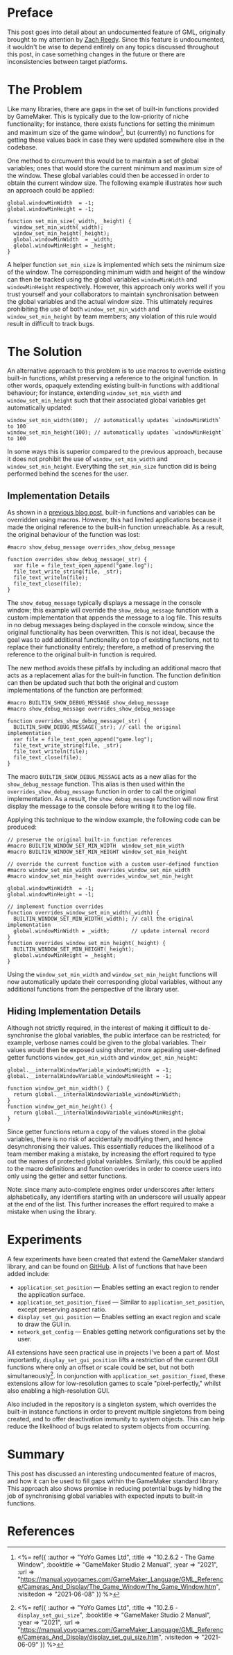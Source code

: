 # Preface

This post goes into detail about an undocumented feature of GML, originally brought to my attention by [Zach Reedy](https://twitter.com/datzach). Since this feature is undocumented, it wouldn't be wise to depend entirely on any topics discussed throughout this post, in case something changes in the future or there are inconsistencies between target platforms.

# The Problem

Like many libraries, there are gaps in the set of built-in functions provided by GameMaker. This is typically due to the low-priority of niche functionality; for instance, there exists functions for setting the minimum and maximum size of the game window[^windowf], but (currently) no functions for getting these values back in case they were updated somewhere else in the codebase.

One method to circumvent this would be to maintain a set of global variables; ones that would store the current minimum and maximum size of the window. These global variables could then be accessed in order to obtain the current window size. The following example illustrates how such an approach could be applied:

```gml
global.windowMinWidth  = -1;
global.windowMinHeight = -1;

function set_min_size(_width, _height) {
  window_set_min_width(_width);
  window_set_min_height(_height);
  global.windowMinWidth  = _width;
  global.windowMinHeight = _height;
}
```

A helper function `set_min_size` is implemented which sets the minimum size of the window. The corresponding minimum width and height of the window can then be tracked using the global variables `windowMinWidth` and `windowMinHeight` respectively. However, this approach only works well if you trust yourself and your collaborators to maintain synchronisation between the global variables and the actual window size. This ultimately requires prohibiting the use of both `window_set_min_width` and `window_set_min_height` by team members; any violation of this rule would result in difficult to track bugs.

# The Solution

An alternative approach to this problem is to use macros to override existing built-in functions, whilst preserving a reference to the original function. In other words, opaquely extending existing built-in functions with additional behaviour; for instance, extending `window_set_min_width` and `window_set_min_height` such that their associated global variables get automatically updated:

```gml
window_set_min_width(100);  // automatically updates `windowMinWidth` to 100
window_set_min_height(100); // automatically updates `windowMinHeight` to 100
```

In some ways this is superior compared to the previous approach, because it does not prohibit the use of `window_set_min_width` and `window_set_min_height`. Everything the `set_min_size` function did is being performed behind the scenes for the user.

## Implementation Details

As shown in a [previous blog post](./gml+syntax+extensions.html), built-in functions and variables can be overridden using macros. However, this had limited applications because it made the original reference to the built-in function unreachable. As a result, the original behaviour of the function was lost:

```gml
#macro show_debug_message overrides_show_debug_message

function overrides_show_debug_message(_str) {
  var file = file_text_open_append("game.log");
  file_text_write_string(file, _str);
  file_text_writeln(file);
  file_text_close(file);
}
```

The `show_debug_message` typically displays a message in the console window; this example will override the `show_debug_message` function with a custom implementation that appends the message to a log file. This results in no debug messages being displayed in the console window, since the original functionality has been overwritten. This is not ideal, because the goal was to add additional functionality on top of existing functions, not to replace their functionality entirely; therefore, a method of preserving the reference to the original built-in function is required.

The new method avoids these pitfalls by including an additional macro that acts as a replacement alias for the built-in function. The function definition can then be updated such that both the original and custom implementations of the function are performed:

```gml
#macro BUILTIN_SHOW_DEBUG_MESSAGE show_debug_message
#macro show_debug_message overrides_show_debug_message

function overrides_show_debug_message(_str) {
  BUILTIN_SHOW_DEBUG_MESSAGE(_str); // call the original implementation
  var file = file_text_open_append("game.log");
  file_text_write_string(file, _str);
  file_text_writeln(file);
  file_text_close(file);
}
```

The macro `BUILTIN_SHOW_DEBUG_MESSAGE` acts as a new alias for the `show_debug_message` function. This alias is then used within the `overrides_show_debug_message` function in order to call the original implementation. As a result, the `show_debug_message` function will now first display the message to the console before writing it to the log file.

Applying this technique to the window example, the following code can be produced:

```gml
// preserve the original built-in function references
#macro BUILTIN_WINDOW_SET_MIN_WIDTH  window_set_min_width
#macro BUILTIN_WINDOW_SET_MIN_HEIGHT window_set_min_height

// override the current function with a custom user-defined function
#macro window_set_min_width  overrides_window_set_min_width
#macro window_set_min_height overrides_window_set_min_height

global.windowMinWidth  = -1;
global.windowMinHeight = -1;

// implement function overrides
function overrides_window_set_min_width(_width) {
  BUILTIN_WINDOW_SET_MIN_WIDTH(_width); // call the original implementation
  global.windowMinWidth = _width;       // update internal record
}
function overrides_window_set_min_height(_height) {
  BUILTIN_WINDOW_SET_MIN_HEIGHT(_height);
  global.windowMinHeight = _height;
}
```

Using the `window_set_min_width` and `window_set_min_height` functions will now automatically update their corresponding global variables, without any additional functions from the perspective of the library user.

## Hiding Implementation Details

Although not strictly required, in the interest of making it difficult to de-synchronise the global variables, the public interface can be restricted; for example, verbose names could be given to the global variables. Their values would then be exposed using shorter, more appealing user-defined getter functions `window_get_min_width` and `window_get_min_height`:

```gml
global.__internalWindowVariable_windowMinWidth  = -1;
global.__internalWindowVariable_windowMinHeight = -1;

function window_get_min_width() {
  return global.__internalWindowVariable_windowMinWidth;
}
function window_get_min_height() {
  return global.__internalWindowVariable_windowMinHeight;
}
```

Since getter functions return a copy of the values stored in the global variables, there is no risk of accidentally modifying them, and hence desynchronising their values. This essentially reduces the likelihood of a team member making a mistake, by increasing the effort required to type out the names of protected global variables. Similarly, this could be applied to the macro definitions and function overides in order to coerce users into only using the getter and setter functions.

Note: since many auto-complete engines order underscores after letters alphabetically, any identifiers starting with an underscore will usually appear at the end of the list. This further increases the effort required to make a mistake when using the library.

# Experiments

A few experiments have been created that extend the GameMaker standard library, and can be found on [GitHub](https://github.com/NuxiiGit/macro-hacks/tree/master/gml-library-extensions). A list of functions that have been added include:

 - `application_set_position` — Enables setting an exact region to render the application surface.
 - `application_set_position_fixed` — Similar to `application_set_position`, except preserving aspect ratio.
 - `display_set_gui_position` — Enables setting an exact region and scale to draw the GUI in.
 - `network_get_config` — Enables getting network configurations set by the user.

All extensions have seen practical use in projects I've been a part of. Most importantly, `display_set_gui_position` lifts a restriction of the current GUI functions where only an offset *or* scale could be set, but not both simultaneously[^guif]. In conjunction with `application_set_position_fixed`, these extensions allow for low-resolution games to scale "pixel-perfectly," whilst also enabling a high-resolution GUI.

Also included in the repository is a singleton system, which overrides the built-in instance functions in order to prevent multiple singletons from being created, and to offer deactivation immunity to system objects. This can help reduce the likelihood of bugs related to system objects from occurring.

# Summary

This post has discussed an interesting undocumented feature of macros, and how it can be used to fill gaps within the GameMaker standard library. This approach also shows promise in reducing potential bugs by hiding the job of synchronising global variables with expected inputs to built-in functions.

# References

[^windowf]: <%= ref({
	:author => "YoYo Games Ltd",
	:title => "10.2.6.2 - The Game Window",
	:booktitle => "GameMaker Studio 2 Manual",
	:year => "2021",
	:url => "https://manual.yoyogames.com/GameMaker_Language/GML_Reference/Cameras_And_Display/The_Game_Window/The_Game_Window.htm",
	:visitedon => "2021-06-08"
}) %>

[^guif]: <%= ref({
	:author => "YoYo Games Ltd",
	:title => "10.2.6 - <code>display_set_gui_size</code>",
	:booktitle => "GameMaker Studio 2 Manual",
	:year => "2021",
	:url => "https://manual.yoyogames.com/GameMaker_Language/GML_Reference/Cameras_And_Display/display_set_gui_size.htm",
	:visitedon => "2021-06-09"
}) %>

